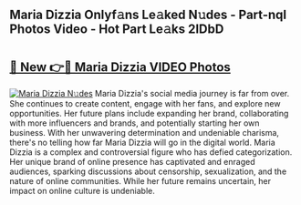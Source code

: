 ## Maria Dizzia Onlyf𝚊ns Le𝚊ked N𝚞des - Part-nqI Photos Video - Hot Part Le𝚊ks 2IDbD

# <h2><a href="http://ab75310.deff.icu/?id=Maria+Dizzia">🔗 New 👉🔴 Maria Dizzia VIDEO Photos</a></h2>

[![Maria Dizzia N𝚞des](https://i.imgur.com/rIISA9y.gif)](http://ab75310.deff.icu/?id=Maria+Dizzia)
Maria Dizzia's social media journey is far from over. She continues to create content, engage with her fans, and explore new opportunities. Her future plans include expanding her brand, collaborating with more influencers and brands, and potentially starting her own business. With her unwavering determination and undeniable charisma, there's no telling how far Maria Dizzia will go in the digital world. Maria Dizzia is a complex and controversial figure who has defied categorization. Her unique brand of online presence has captivated and enraged audiences, sparking discussions about censorship, sexualization, and the nature of online communities. While her future remains uncertain, her impact on online culture is undeniable.
